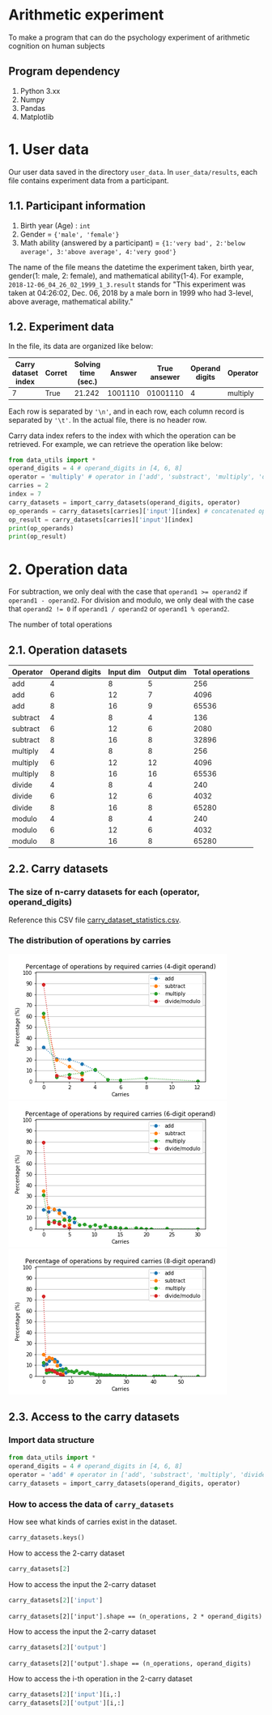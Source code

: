# Arithmetic experiment
To make a program that can do the psychology experiment of arithmetic cognition on human subjects

## Program dependency
1. Python 3.xx
1. Numpy
1. Pandas
1. Matplotlib

# 1. User data

Our user data saved in the directory `user_data`. In `user_data/results`, each file contains experiment data from a participant.

## 1.1. Participant information
1. Birth year (Age) : `int`
1. Gender = `{'male', 'female'}`
1. Math ability (answered by a participant) = `{1:'very bad', 2:'below average', 3:'above average', 4:'very good'}`

The name of the file means the datetime the experiment taken, birth year, gender(1: male, 2: female), and mathematical ability(1-4). For example, `2018-12-06_04_26_02_1999_1_3.result` stands for "This experiment was taken at 04:26:02, Dec. 06, 2018 by a male born in 1999 who had 3-level, above average, mathematical ability."

## 1.2. Experiment data

In the file, its data are organized like below:

| Carry dataset index | Corret | Solving time (sec.) | Answer  | True ansewer | Operand digits | Operator | Carries |
|---------------------|--------|---------------------|---------|--------------|----------------|----------|---------|
| 7                   | True   | 21.242              | 1001110 | 01001110     | 4              | multiply | 2       |

Each row is separated by `'\n'`, and in each row, each column record is separated by `'\t'`. In the actual file, there is no header row.

Carry data index refers to the index with which the operation can be retrieved. For example, we can retrieve the operation like below:
```Python
from data_utils import *
operand_digits = 4 # operand_digits in [4, 6, 8]
operator = 'multiply' # operator in ['add', 'substract', 'multiply', 'divide', 'modulo']
carries = 2
index = 7
carry_datasets = import_carry_datasets(operand_digits, operator)
op_operands = carry_datasets[carries]['input'][index] # concatenated operands
op_result = carry_datasets[carries]['input'][index]
print(op_operands)
print(op_result)
```

# 2. Operation data

For subtraction, we only deal with the case that `operand1 >= operand2` if `operand1 - operand2`. For division and modulo,  we only deal with the case that `operand2 != 0` if `operand1 / operand2` or `operand1 % operand2`.

The number of total operations  

## 2.1. Operation datasets
| Operator | Operand digits | Input dim | Output dim | Total operations |
|----------|----------------|-----------|------------|------------------|
| add      | 4              | 8         | 5          | 256              |
| add      | 6              | 12        | 7          | 4096             |
| add      | 8              | 16        | 9          | 65536            |
| subtract | 4              | 8         | 4          | 136              |
| subtract | 6              | 12        | 6          | 2080             |
| subtract | 8              | 16        | 8          | 32896            |
| multiply | 4              | 8         | 8          | 256              |
| multiply | 6              | 12        | 12         | 4096             |
| multiply | 8              | 16        | 16         | 65536            |
| divide   | 4              | 8         | 4          | 240              |
| divide   | 6              | 12        | 6          | 4032             |
| divide   | 8              | 16        | 8          | 65280            |
| modulo   | 4              | 8         | 4          | 240              |
| modulo   | 6              | 12        | 6          | 4032             |
| modulo   | 8              | 16        | 8          | 65280            |

## 2.2. Carry datasets

### The size of n-carry datasets for each (operator, operand_digits)

Reference this CSV file [carry_dataset_statistics.csv](data/carry_dataset_statistics.csv).

### The distribution of operations by carries

![carry_dataset_statistics_4-bit_operand](plot_figures/carry_dataset_statistics/carry_dataset_statistics_4-digit_operand.png)
![carry_dataset_statistics_6-bit_operand](plot_figures/carry_dataset_statistics/carry_dataset_statistics_6-digit_operand.png)
![carry_dataset_statistics_8-bit_operand](plot_figures/carry_dataset_statistics/carry_dataset_statistics_8-digit_operand.png)

## 2.3. Access to the carry datasets

### Import data structure
```Python
from data_utils import *
operand_digits = 4 # operand_digits in [4, 6, 8]
operator = 'add' # operator in ['add', 'substract', 'multiply', 'divide', 'modulo']
carry_datasets = import_carry_datasets(operand_digits, operator)
```

### How to access the data of `carry_datasets`
How see what kinds of carries exist in the dataset.
```Python
carry_datasets.keys()
```

How to access the 2-carry dataset
```Python
carry_datasets[2]
```

How to access the input the 2-carry dataset
```Python
carry_datasets[2]['input']
```
`carry_datasets[2]['input'].shape == (n_operations, 2 * operand_digits)`

How to access the input the 2-carry dataset
```Python
carry_datasets[2]['output']
```
`carry_datasets[2]['output'].shape == (n_operations, operand_digits)`

How to access the i-th operation in the 2-carry dataset
```Python
carry_datasets[2]['input'][i,:]
carry_datasets[2]['output'][i,:]
```
